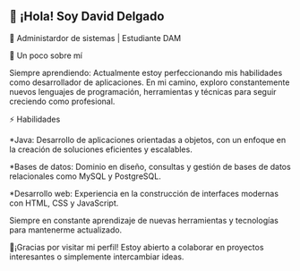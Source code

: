 ## 👋 ¡Hola! Soy David Delgado
🌟 Administardor de sistemas | Estudiante DAM

🚀 Un poco sobre mí

Siempre aprendiendo: Actualmente estoy perfeccionando mis habilidades como desarrollador de aplicaciones. En mi camino, exploro constantemente nuevos lenguajes de programación, herramientas y técnicas para seguir creciendo como profesional.

⚡ Habilidades

*Java: Desarrollo de aplicaciones orientadas a objetos, con un enfoque en la creación de soluciones eficientes y escalables.

*Bases de datos: Dominio en diseño, consultas y gestión de bases de datos relacionales como MySQL y PostgreSQL.

*Desarrollo web: Experiencia en la construcción de interfaces modernas con HTML, CSS y JavaScript.

Siempre en constante aprendizaje de nuevas herramientas y tecnologías para mantenerme actualizado.

🤝¡Gracias por visitar mi perfil! Estoy abierto a colaborar en proyectos interesantes o simplemente intercambiar ideas.

